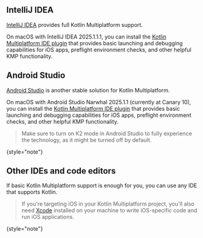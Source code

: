 [//]: # (title: Recommended IDEs and code editors)

## IntelliJ IDEA

[IntelliJ IDEA](https://www.jetbrains.com/idea/) provides full Kotlin Multiplatform support.

On macOS with IntelliJ IDEA 2025.1.1.1,
you can install the [Kotlin Multiplatform IDE plugin](https://plugins.jetbrains.com/plugin/14936-kotlin-multiplatform)
that provides basic launching and debugging capabilities for iOS apps,
preflight environment checks, and other helpful KMP functionality.

## Android Studio

[Android Studio](https://developer.android.com/studio) is another stable solution for Kotlin Multiplatform.

On macOS with Android Studio Narwhal 2025.1.1 (currently at Canary 10),
you can install the [Kotlin Multiplatform IDE plugin](https://plugins.jetbrains.com/plugin/14936-kotlin-multiplatform)
that provides basic launching and debugging capabilities for iOS apps,
preflight environment checks, and other helpful KMP functionality.

> Make sure to turn on K2 mode in Android Studio to fully experience the technology,
> as it might be turned off by default.
> 
{style="note"}

## Other IDEs and code editors

If basic Kotlin Multiplatform support is enough for you, you can use any IDE that supports Kotlin.

> If you're targeting iOS in your Kotlin Multiplatform project, you'll also need [Xcode](https://developer.apple.com/xcode/)
> installed on your machine to write iOS-specific code and run iOS applications.
>
{style="note"}
